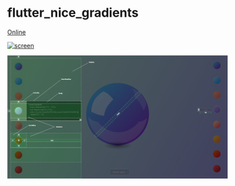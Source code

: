 # flutter_nice_gradients
[Online](https://ilopx.github.io/flutter_nice_gradient_platform_web)

[
![screen](https://raw.githubusercontent.com/ilopX/flutter_nice_gradient_platform_web/master/screen.png "Screen")
](https://ilopx.github.io/flutter_nice_gradient_platform_web)

![size_screen](https://raw.githubusercontent.com/ilopX/flutter_nice_gradient/master/screen_size.png "Screen Sizes")


